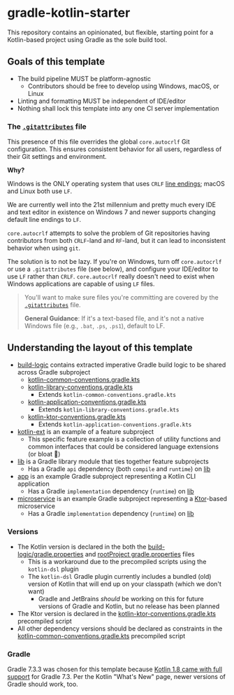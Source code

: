 # gradle-kotlin-starter

This repository contains an opinionated, but flexible, starting point for a Kotlin-based project using Gradle as the sole build tool.  

## Goals of this template

- The build pipeline MUST be platform-agnostic
  - Contributors should be free to develop using Windows, macOS, or Linux
- Linting and formatting MUST be independent of IDE/editor
- Nothing shall lock this template into any one CI server implementation

### The [`.gitattributes`](./.gitattributes) file

This presence of this file overrides the global `core.autocrlf` Git configuration. This ensures consistent behavior for all users, regardless of their Git settings and environment.  

**Why?**  

Windows is the ONLY operating system that uses `CRLF` [line endings](https://en.wikipedia.org/wiki/Newline); macOS and Linux both use `LF`.  

We are currently well into the 21st millennium and pretty much every IDE and text editor in existence on Windows 7 and newer supports changing default line endings to `LF`.  

`core.autocrlf` attempts to solve the problem of Git repositories having contributors from both `CRLF`-land and `RF`-land, but it can lead to inconsistent behavior when using `git`.  

The solution is to not be lazy. If you're on Windows, turn off `core.autocrlf` or use a `.gitattributes` file (see below), and configure your IDE/editor to use `LF` rather than `CRLF`. `core.autocrlf` really doesn't need to exist when Windows applications are capable of using `LF` files.  

> You'll want to make sure files you're committing are covered by the [`.gitattributes`](./.gitattributes) file.  
> 
> **General Guidance**:  If it's a text-based file, and it's not a native Windows file (e.g., `.bat`, `.ps`, `.ps1`), default to LF.

## Understanding the layout of this template

- [build-logic](./build-logic) contains extracted imperative Gradle build logic to be shared across Gradle subproject
  - [kotlin-common-conventions.gradle.kts](./build-logic/src/main/kotlin/dev.nhalase.kotlin-common-conventions.gradle.kts)
  - [kotlin-library-conventions.gradle.kts](./build-logic/src/main/kotlin/dev.nhalase.kotlin-library-conventions.gradle.kts)
    - Extends `kotlin-common-conventions.gradle.kts`
  - [kotlin-application-conventions.gradle.kts](./build-logic/src/main/kotlin/dev.nhalase.kotlin-application-conventions.gradle.kts)
    - Extends `kotlin-library-conventions.gradle.kts`
  - [kotlin-ktor-conventions.gradle.kts](./build-logic/src/main/kotlin/dev.nhalase.kotlin-ktor-conventions.gradle.kts)
    - Extends `kotlin-application-conventions.gradle.kts`
- [kotlin-ext](./kotlin-ext) is an example of a feature subproject
  - This specific feature example is a collection of utility functions and common interfaces that could be considered language extensions (or bloat :shrug:)
- [lib](./lib) is a Gradle library module that ties together feature subprojects
  - Has a Gradle `api` dependency (both `compile` and `runtime`) on [lib](./lib)
- [app](./app) is an example Gradle subproject representing a Kotlin CLI application
  - Has a Gradle `implementation` dependency (`runtime`) on [lib](./lib)
- [microservice](./microservice) is an example Gradle subproject representing a [Ktor](https://ktor.io/)-based microservice
  - Has a Gradle `implementation` dependency (`runtime`) on [lib](./lib)

### Versions

- The Kotlin version is declared in the both the [build-logic/gradle.properties](./build-logic/gradle.properties) and [rootProject gradle.properties](./gradle.properties) files
  - This is a workaround due to the precompiled scripts using the `kotlin-dsl` plugin
  - The `kotlin-dsl` Gradle plugin currently includes a bundled (old) version of Kotlin that will end up on your classpath (which we don't want)
    - Gradle and JetBrains _should_ be working on this for future versions of Gradle and Kotlin, but no release has been planned
- The Ktor version is declared in the [kotlin-ktor-conventions.gradle.kts](./build-logic/src/main/kotlin/dev.nhalase.kotlin-ktor-conventions.gradle.kts) precompiled script
- All other dependency versions should be declared as constraints in the [kotlin-common-conventions.gradle.kts](./build-logic/src/main/kotlin/dev.nhalase.kotlin-common-conventions.gradle.kts) precompiled script

### Gradle

Gradle 7.3.3 was chosen for this template because [Kotlin 1.8 came with full support](https://kotlinlang.org/docs/whatsnew18.html) for Gradle 7.3. Per the Kotlin "What's New" page, newer versions of Gradle should work, too.
